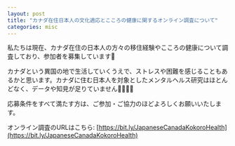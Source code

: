 ```yaml
---
layout: post
title: "カナダ在住日本人の文化適応とこころの健康に関するオンライン調査について"
categories: misc
---
```


私たちは現在、カナダ在住の日本人の方々の移住経験やこころの健康について調査しており、参加者を募集しています📣

カナダという異国の地で生活していくうえで、ストレスや困難を感じることもあるかと思います。カナダに住む日本人を対象としたメンタルヘルス研究はほとんどなく、データや知見が足りていません👩‍💻👨‍💻

応募条件をすべて満たす方は、ご参加・ご協力のほどよろしくお願いいたします。

オンライン調査のURLはこちら: [https://bit.ly/JapaneseCanadaKokoroHealth](https://bit.ly/JapaneseCanadaKokoroHealth)


<html>
<head>
    <title>Responsive PDF Display Example</title>
    <script src="https://cdnjs.cloudflare.com/ajax/libs/pdf.js/2.7.570/pdf.min.js"></script>
    <style>
        #pdf-canvas {
            width: 100%;
            display: none; /* Initially hide canvas */
        }
        iframe {
            width: 100%;
            height: 100vh;
            display: none; /* Initially hide iframe */
        }
    </style>
</head>
<body>

<canvas id="pdf-canvas"></canvas>
<iframe id="pdf-iframe" frameborder="0"></iframe>

<script>
var screenWidth = window.innerWidth || document.documentElement.clientWidth || document.body.clientWidth;

if (screenWidth < 768) {
    // For mobile devices, use PDF.js to display the PDF
    document.getElementById('pdf-canvas').style.display = 'block';

    var url = 'https://acculturationproject.github.io/assets/pdf/Cultural_Adjustment_and_Mental_Health%20Study_of_Japanese_Residents_in_Canada.pdf';
    pdfjsLib.getDocument(url).promise.then(function(pdfDoc) {
        pdfDoc.getPage(1).then(function(page) {
            var canvas = document.getElementById('pdf-canvas');
            var context = canvas.getContext('2d');
            var viewport = page.getViewport({scale: 1});
            var scale = screenWidth / viewport.width;
            var scaledViewport = page.getViewport({scale: scale});

            canvas.style.height = 'auto';

            // Adjust canvas size based on the scaled viewport
            canvas.height = scaledViewport.height;
            canvas.width = scaledViewport.width; // Use scaled viewport width

            var renderContext = {
                canvasContext: context,
                viewport: scaledViewport
            };
            page.render(renderContext);
        });
    });
} else {
        // パソコンの場合、iframeを使用してPDFを表示
        var iframe = document.getElementById('pdf-iframe');
        iframe.style.display = 'block';
        iframe.src = 'https://acculturationproject.github.io/assets/pdf/Cultural_Adjustment_and_Mental_Health%20Study_of_Japanese_Residents_in_Canada.pdf';
    }
</script>

</body>
</html>
